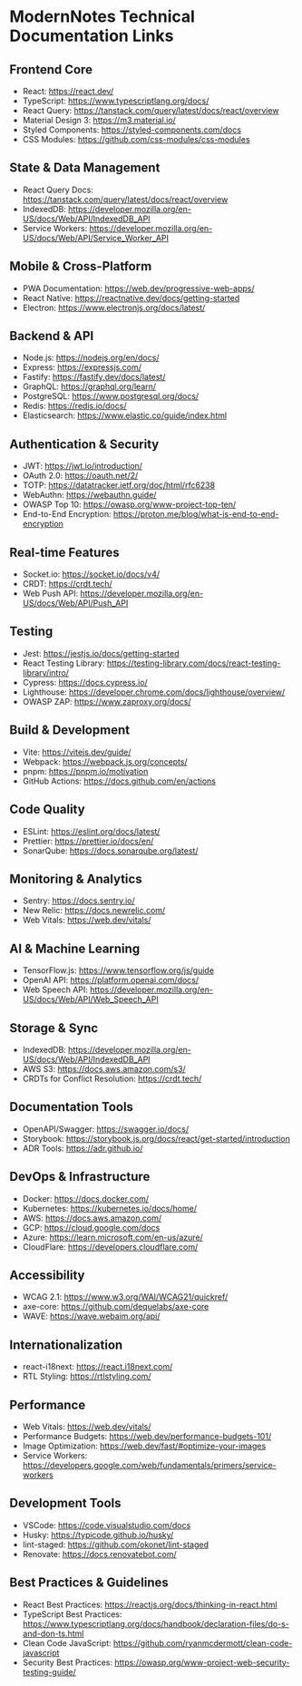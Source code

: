 # ModernNotes Technical Documentation Links

## Frontend Core
- React: https://react.dev/
- TypeScript: https://www.typescriptlang.org/docs/
- React Query: https://tanstack.com/query/latest/docs/react/overview
- Material Design 3: https://m3.material.io/
- Styled Components: https://styled-components.com/docs
- CSS Modules: https://github.com/css-modules/css-modules

## State & Data Management
- React Query Docs: https://tanstack.com/query/latest/docs/react/overview
- IndexedDB: https://developer.mozilla.org/en-US/docs/Web/API/IndexedDB_API
- Service Workers: https://developer.mozilla.org/en-US/docs/Web/API/Service_Worker_API

## Mobile & Cross-Platform
- PWA Documentation: https://web.dev/progressive-web-apps/
- React Native: https://reactnative.dev/docs/getting-started
- Electron: https://www.electronjs.org/docs/latest/

## Backend & API
- Node.js: https://nodejs.org/en/docs/
- Express: https://expressjs.com/
- Fastify: https://fastify.dev/docs/latest/
- GraphQL: https://graphql.org/learn/
- PostgreSQL: https://www.postgresql.org/docs/
- Redis: https://redis.io/docs/
- Elasticsearch: https://www.elastic.co/guide/index.html

## Authentication & Security
- JWT: https://jwt.io/introduction/
- OAuth 2.0: https://oauth.net/2/
- TOTP: https://datatracker.ietf.org/doc/html/rfc6238
- WebAuthn: https://webauthn.guide/
- OWASP Top 10: https://owasp.org/www-project-top-ten/
- End-to-End Encryption: https://proton.me/blog/what-is-end-to-end-encryption

## Real-time Features
- Socket.io: https://socket.io/docs/v4/
- CRDT: https://crdt.tech/
- Web Push API: https://developer.mozilla.org/en-US/docs/Web/API/Push_API

## Testing
- Jest: https://jestjs.io/docs/getting-started
- React Testing Library: https://testing-library.com/docs/react-testing-library/intro/
- Cypress: https://docs.cypress.io/
- Lighthouse: https://developer.chrome.com/docs/lighthouse/overview/
- OWASP ZAP: https://www.zaproxy.org/docs/

## Build & Development
- Vite: https://vitejs.dev/guide/
- Webpack: https://webpack.js.org/concepts/
- pnpm: https://pnpm.io/motivation
- GitHub Actions: https://docs.github.com/en/actions

## Code Quality
- ESLint: https://eslint.org/docs/latest/
- Prettier: https://prettier.io/docs/en/
- SonarQube: https://docs.sonarqube.org/latest/

## Monitoring & Analytics
- Sentry: https://docs.sentry.io/
- New Relic: https://docs.newrelic.com/
- Web Vitals: https://web.dev/vitals/

## AI & Machine Learning
- TensorFlow.js: https://www.tensorflow.org/js/guide
- OpenAI API: https://platform.openai.com/docs/
- Web Speech API: https://developer.mozilla.org/en-US/docs/Web/API/Web_Speech_API

## Storage & Sync
- IndexedDB: https://developer.mozilla.org/en-US/docs/Web/API/IndexedDB_API
- AWS S3: https://docs.aws.amazon.com/s3/
- CRDTs for Conflict Resolution: https://crdt.tech/

## Documentation Tools
- OpenAPI/Swagger: https://swagger.io/docs/
- Storybook: https://storybook.js.org/docs/react/get-started/introduction
- ADR Tools: https://adr.github.io/

## DevOps & Infrastructure
- Docker: https://docs.docker.com/
- Kubernetes: https://kubernetes.io/docs/home/
- AWS: https://docs.aws.amazon.com/
- GCP: https://cloud.google.com/docs
- Azure: https://learn.microsoft.com/en-us/azure/
- CloudFlare: https://developers.cloudflare.com/

## Accessibility
- WCAG 2.1: https://www.w3.org/WAI/WCAG21/quickref/
- axe-core: https://github.com/dequelabs/axe-core
- WAVE: https://wave.webaim.org/api/

## Internationalization
- react-i18next: https://react.i18next.com/
- RTL Styling: https://rtlstyling.com/

## Performance
- Web Vitals: https://web.dev/vitals/
- Performance Budgets: https://web.dev/performance-budgets-101/
- Image Optimization: https://web.dev/fast/#optimize-your-images
- Service Workers: https://developers.google.com/web/fundamentals/primers/service-workers

## Development Tools
- VSCode: https://code.visualstudio.com/docs
- Husky: https://typicode.github.io/husky/
- lint-staged: https://github.com/okonet/lint-staged
- Renovate: https://docs.renovatebot.com/

## Best Practices & Guidelines
- React Best Practices: https://reactjs.org/docs/thinking-in-react.html
- TypeScript Best Practices: https://www.typescriptlang.org/docs/handbook/declaration-files/do-s-and-don-ts.html
- Clean Code JavaScript: https://github.com/ryanmcdermott/clean-code-javascript
- Security Best Practices: https://owasp.org/www-project-web-security-testing-guide/ 